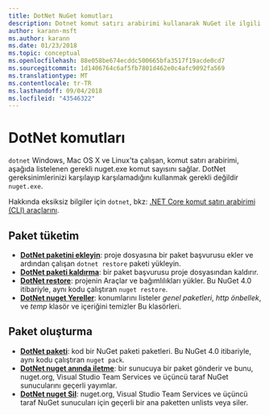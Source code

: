 ```yaml
---
title: DotNet NuGet komutları
description: Dotnet komut satırı arabirimi kullanarak NuGet ile ilgili komutları için kısa bir başvuru.
author: karann-msft
ms.author: karann
ms.date: 01/23/2018
ms.topic: conceptual
ms.openlocfilehash: 88e058be674ecddc500665bfa3517f19acde0cd7
ms.sourcegitcommit: 1d1406764c6af5fb7801d462e0c4afc9092fa569
ms.translationtype: MT
ms.contentlocale: tr-TR
ms.lasthandoff: 09/04/2018
ms.locfileid: "43546322"
---
```

# <a name="dotnet-commands"></a>DotNet komutları

`dotnet` Windows, Mac OS X ve Linux'ta çalışan, komut satırı arabirimi, aşağıda listelenen gerekli nuget.exe komut sayısını sağlar. DotNet gereksinimlerinizi karşılayıp karşılamadığını kullanmak gerekli değildir `nuget.exe`.

Hakkında eksiksiz bilgiler için `dotnet`, bkz: [.NET Core komut satırı arabirimi (CLI) araçlarını](/dotnet/core/tools/?tabs=netcore2x).

## <a name="package-consumption"></a>Paket tüketim

- [**DotNet paketini ekleyin**](/dotnet/core/tools/dotnet-add-package): proje dosyasına bir paket başvurusu ekler ve ardından çalışan `dotnet restore` paketi yükleyin.
- [**DotNet paketi kaldırma**](/dotnet/core/tools/dotnet-remove-package): bir paket başvurusu proje dosyasından kaldırır.
- [**DotNet restore**](/dotnet/core/tools/dotnet-restore?tabs=netcore2x): projenin Araçlar ve bağımlılıkları yükler. Bu NuGet 4.0 itibariyle, aynı kodu çalıştıran `nuget restore`.
- [**DotNet nuget Yereller**](/dotnet/core/tools/dotnet-nuget-locals): konumlarını listeler *genel paketleri*, *http önbellek*, ve *temp* klasör ve içeriğini temizler Bu klasörleri.

## <a name="package-creation"></a>Paket oluşturma

- [**DotNet paketi**](/dotnet/core/tools/dotnet-pack?tabs=netcore2x): kod bir NuGet paketi paketleri. Bu NuGet 4.0 itibariyle, aynı kodu çalıştıran `nuget pack`.
- [**DotNet nuget anında iletme**](/dotnet/core/tools/dotnet-nuget-push): bir sunucuya bir paket gönderir ve bunu, nuget.org, Visual Studio Team Services ve üçüncü taraf NuGet sunucularını geçerli yayımlar.
- [**DotNet nuget Sil**](/dotnet/core/tools/dotnet-nuget-delete): nuget.org, Visual Studio Team Services ve üçüncü taraf NuGet sunucuları için geçerli bir ana paketten unlists veya siler.
